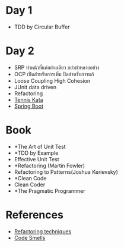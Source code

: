 # Day 1
- TDD by Circular Buffer

# Day 2
- SRP ทำหน้าที่แค่อย่างเดียว อย่าทำหลายอย่าง
- OCP เปิดสำหรับการเพิ่ม ปิดสำหรับการแก้
- Loose Coupling High Cohesion
- JUnit data driven
- Refactoring
- [Tennis Kata](https://github.com/emilybache/Tennis-Refactoring-Kata)
- [Spring Boot](https://github.com/up1/workshop_java_legacy)

# Book
- *The Art of Unit Test
- *TDD by Example
- Effective Unit Test
- *Refactoring (Martin Fowler)
- Refactoring to Patterns(Joshua Kerievsky)
- *Clean Code
- Clean Coder
- *The Pragmatic Programmer

# References
- [Refactoring techniques](https://sourcemaking.com/refactoring/refactorings)
- [Code Smells](https://sourcemaking.com/refactoring/smells)
